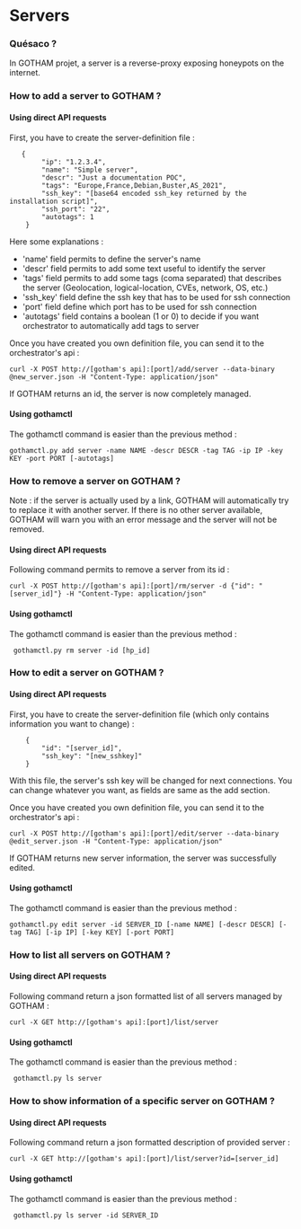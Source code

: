 # Servers

### Quésaco ?

In GOTHAM projet, a server is a reverse-proxy exposing honeypots on the internet.

### How to add a server to GOTHAM ?

#### Using direct API requests

First, you have to create the server-definition file :

```
   {
        "ip": "1.2.3.4",
        "name": "Simple server",
        "descr": "Just a documentation POC",
        "tags": "Europe,France,Debian,Buster,AS_2021",
        "ssh_key": "[base64 encoded ssh_key returned by the installation script]",
        "ssh_port": "22",
        "autotags": 1
    }

```

Here some explanations :
* 'name' field permits to define the server's name
* 'descr' field permits to add some text useful to identify the server
* 'tags' field permits to add some tags (coma separated) that describes the server (Geolocation, logical-location, CVEs, network, OS, etc.)
* 'ssh_key' field define the ssh key that has to be used for ssh connection
* 'port' field define which port has to be used for ssh connection
* 'autotags' field contains a boolean (1 or 0) to decide if you want orchestrator to automatically add tags to server

Once you have created you own definition file, you can send it to the orchestrator's api :

```
curl -X POST http://[gotham's api]:[port]/add/server --data-binary @new_server.json -H "Content-Type: application/json"
```

If GOTHAM returns an id, the server is now completely managed.

#### Using gothamctl

The gothamctl command is easier than the previous method :
```
gothamctl.py add server -name NAME -descr DESCR -tag TAG -ip IP -key KEY -port PORT [-autotags]
```

### How to remove a server on GOTHAM ?
Note : if the server is actually used by a link, GOTHAM will automatically try to replace it with another server. If there is no other server available, GOTHAM will warn you with an error message and the server will not be removed.

#### Using direct API requests
Following command permits to remove a server from its id :
```
curl -X POST http://[gotham's api]:[port]/rm/server -d {"id": "[server_id]"} -H "Content-Type: application/json"
```

#### Using gothamctl

The gothamctl command is easier than the previous method :
```
 gothamctl.py rm server -id [hp_id]
```

### How to edit a server on GOTHAM ?

#### Using direct API requests

First, you have to create the server-definition file (which only contains information you want to change) :

```
    {
        "id": "[server_id]",
        "ssh_key": "[new_sshkey]"
    }

```
With this file, the server's ssh key will be changed for next connections. You can change whatever you want, as fields are same as the add section.

Once you have created you own definition file, you can send it to the orchestrator's api :

```
curl -X POST http://[gotham's api]:[port]/edit/server --data-binary @edit_server.json -H "Content-Type: application/json"
```

If GOTHAM returns new server information, the server was successfully edited.

#### Using gothamctl

The gothamctl command is easier than the previous method :
```
gothamctl.py edit server -id SERVER_ID [-name NAME] [-descr DESCR] [-tag TAG] [-ip IP] [-key KEY] [-port PORT]
```

### How to list all servers on GOTHAM ?

#### Using direct API requests

Following command return a json formatted list of all servers managed by GOTHAM :
```
curl -X GET http://[gotham's api]:[port]/list/server
```

#### Using gothamctl

The gothamctl command is easier than the previous method :
```
 gothamctl.py ls server
```

### How to show information of a specific server on GOTHAM ?

#### Using direct API requests

Following command return a json formatted description of provided server :
```
curl -X GET http://[gotham's api]:[port]/list/server?id=[server_id]
```

#### Using gothamctl

The gothamctl command is easier than the previous method :
```
 gothamctl.py ls server -id SERVER_ID
```
